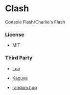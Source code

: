 # Clash

Console Flash/Charlie's Flash

### License

- MIT

### Third Party

- [Lua](http://www.lua.org/)

- [Kaguya](https://github.com/satoren/kaguya)

- [random.hpp](https://github.com/effolkronium/random)
